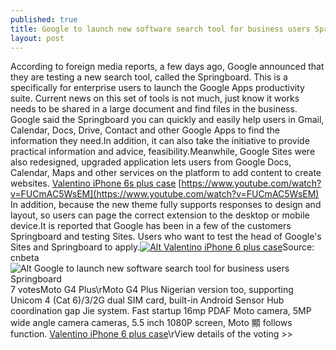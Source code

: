 ```yaml
---
published: true
title: Google to launch new software search tool for business users Springboard
layout: post
---
```

According to foreign media reports, a few days ago, Google announced that they are testing a new search tool, called the Springboard. This is a specifically for enterprise users to launch the Google Apps productivity suite. Current news on this set of tools is not much, just know it works needs to be shared in a large document and find files in the business. Google said the Springboard you can quickly and easily help users in Gmail, Calendar, Docs, Drive, Contact and other Google Apps to find the information they need.In addition, it can also take the initiative to provide practical information and advice, feasibility.Meanwhile, Google Sites were also redesigned, upgraded application lets users from Google Docs, Calendar, Maps and other services on the platform to add content to create websites. [Valentino iPhone 6s plus case](http://cathkidstoncase.blogspot.com/2016/05/thumb-buy-laptop-you-will-need-to.html) [https://www.youtube.com/watch?v=FUCmAC5WsEM](https://www.youtube.com/watch?v=FUCmAC5WsEM) In addition, because the new theme fully supports responses to design and layout, so users can page the correct extension to the desktop or mobile device.It is reported that Google has been in a few of the customers Springboard and testing Sites. Users who want to test the head of Google\'s Sites and Springboard to apply.[![Alt Valentino iPhone 6 plus case](http://www.nodcase.com/images/large/i6plus/valentino_i6P2901_lrg.jpg)](http://www.nodcase.com/valentino-rossi-iphone-6-plus-case-p-5256.html)Source: cnbeta![Alt Google to launch new software search tool for business users Springboard](https://c2.staticflickr.com/8/7340/27401517850_2018fe3808.jpg)7 votesMoto G4 Plus\rMoto G4 Plus Nigerian version too, supporting Unicom 4 (Cat 6)/3/2G dual SIM card, built-in Android Sensor Hub coordination gap Jie system. Fast startup 16mp PDAF Moto camera, 5MP wide angle camera cameras, 5.5 inch 1080P screen, Moto 顯 follows function. [Valentino iPhone 6 plus case](http://www.nodcase.com/valentino-rossi-iphone-6-plus-case-p-5256.html)\rView details of the voting >>